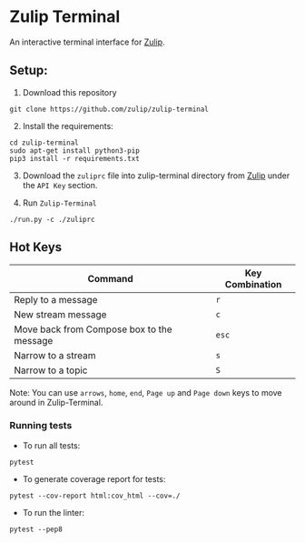 # Zulip Terminal

An interactive terminal interface for [Zulip](https://zulipchat.com).

 ## Setup:
  1. Download this repository
  ```
  git clone https://github.com/zulip/zulip-terminal
  ```

  2. Install the requirements:
  ```
  cd zulip-terminal
  sudo apt-get install python3-pip
  pip3 install -r requirements.txt
  ```

  3. Download the `zuliprc` file into zulip-terminal directory from [Zulip](https://chat.zulip.org/#settings/your-account)
  under the `API Key` section.

  4. Run `Zulip-Terminal`
  ```
  ./run.py -c ./zuliprc
  ```


## Hot Keys
| Command | Key Combination |
| ------- | --------------- |
| Reply to a message | `r` |
| New stream message | `c` |
| Move back from Compose box to the message | `esc` |
| Narrow to a stream | `s` |
| Narrow to a topic | `S` |

Note: You can use `arrows`, `home`, `end`, `Page up` and `Page down` keys to move around in Zulip-Terminal.

### Running tests

* To run all tests:
```
pytest
```

* To generate coverage report for tests:
```
pytest --cov-report html:cov_html --cov=./
```

* To run the linter:
```
pytest --pep8
```
